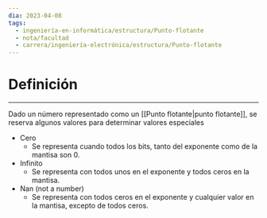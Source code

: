 ```yaml
---
dia: 2023-04-08
tags:
  - ingeniería-en-informática/estructura/Punto-flotante
  - nota/facultad
  - carrera/ingeniería-electrónica/estructura/Punto-flotante
---
```

# Definición
---
Dado un número representado como un [[Punto flotante|punto flotante]], se reserva algunos valores para determinar valores especiales

* Cero
	* Se representa cuando todos los bits, tanto del exponente como de la mantisa son $0$.
* Infinito
	* Se representa con todos unos en el exponente y todos ceros en la mantisa.
* Nan (not a number) 
	* Se representa con todos ceros en el exponente y cualquier valor en la mantisa, excepto de todos ceros.
